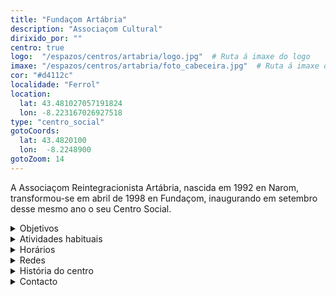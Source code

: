 ```yaml
---
title: "Fundaçom Artábria"
description: "Associaçom Cultural"
dirixido_por: ""
centro: true
logo:  "/espazos/centros/artabria/logo.jpg"  # Ruta á imaxe do logo
imaxe: "/espazos/centros/artabria/foto_cabeceira.jpg"  # Ruta á imaxe de fondo
cor: "#d4112c"
localidade: "Ferrol"
location:
  lat: 43.481027057191824
  lon: -8.223167026927518
type: "centro_social"
gotoCoords:
  lat: 43.4820100
  lon:  -8.2248900
gotoZoom: 14
---
```

A Associaçom Reintegracionista Artábria, nascida em 1992 en Narom, transformou-se em abril de 1998 en Fundaçom, inaugurando em setembro desse mesmo ano o seu Centro Social.

<details>
  <summary>Objetivos</summary>
  <ul>
    <li>Objetivo 1</li>
    <li>Objetivo 2</li>
    <li>Objetivo 3</li>
  </ul>
</details>

<details>
  <summary>Atividades habituais</summary>
  <p>No Centro Social organizamos umha ampla variedade de atividades:</p>
  <ul>
    <li>Talheres</li>
    <li>Faladoiros</li>
    <li>Projeçons</li>
    <li>Juntanzas</li>
  </ul>
</details>

<details>
  <summary>Horários</summary>
  <p>Os horários habituais do centro som os seguintes:</p>
  <ul>
    <li><strong>Segundas a sextas:</strong> 16:00 - 21:00.</li>
    <li><strong>Sábados:</strong> 10:00 - 14:00 e 16:00 - 20:00.</li>
    <li><strong>Domingos:</strong> Pechado, excepto para eventos programados.</li>
  </ul>
</details>

<details>
  <summary>Redes</summary>
  <p>Conhece-nos a través de:</p>
  <ul>
    <li>Instragram</li>
    <li>Twiter/X</li>
    <li>Facebook</li>
    <li>Bluesky</li>
  </ul>
</details>

<details>
  <summary>História do centro</summary>
  <p></p>
</details>

<details>
  <summary>Contacto</summary>
  <p>Podes contatar connosco a través de:</p>
  <ul>
    <li>Email: contacto@email.com</li>
    <li>Teléfono: 111 111 111</li>
    <li>Endereço: - </li>
  </ul>
</details>